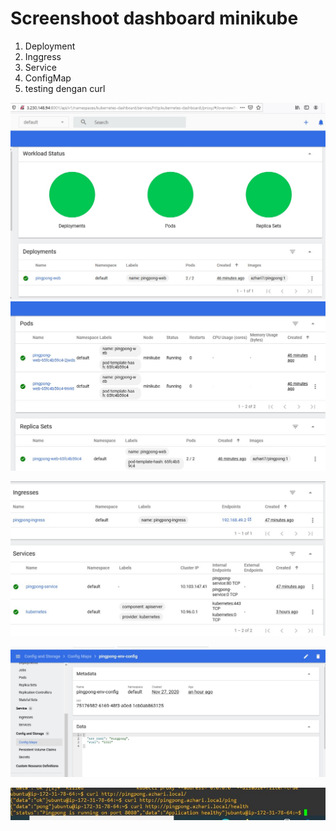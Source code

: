 # Screenshoot dashboard minikube

1. Deployment 
2. Inggress 
3. Service
4. ConfigMap
5. testing dengan curl 


![alt text](https://github.com/azhari7/pingpong/blob/master/screenshot/refactor.id-dashboard.jpg)
![alt text](https://github.com/azhari7/pingpong/blob/master/screenshot/refactor.id-dashboard1.jpg)

![alt text](https://github.com/azhari7/pingpong/blob/master/screenshot/refactor.id-dashboard2.jpg)

![alt text](https://github.com/azhari7/pingpong/blob/master/screenshot/refactor.id-dashboard4.jpg)

![alt text](https://github.com/azhari7/pingpong/blob/master/screenshot/refactor.id-dashboard3.jpg)


